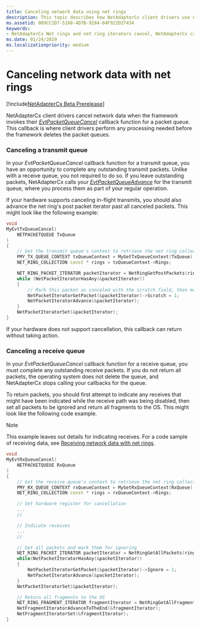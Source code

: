 ```yaml
---
title: Canceling network data using net rings
description: This topic describes how NetAdapterCx client drivers use net rings and net ring iterators to cancel network data.
ms.assetid: 009CC1D7-5168-4D7B-9284-04F922D37434
keywords:
- NetAdapterCx Net rings and net ring iterators cancel, NetAdapterCx cancel packet queue
ms.date: 01/24/2019
ms.localizationpriority: medium
---
```


# Canceling network data with net rings

[!include[NetAdapterCx Beta Prerelease](../netcx-beta-prerelease.md)]

NetAdapterCx client drivers cancel network data when the framework invokes their [*EvtPacketQueueCancel*](https://docs.microsoft.com/windows-hardware/drivers/ddi/content/netpacketqueue/nc-netpacketqueue-evt_packet_queue_cancel) callback function for a packet queue. This callback is where client drivers perform any processing needed before the framework deletes the packet queues.

### Canceling a transmit queue

In your *EvtPacketQueueCancel* callback function for a transmit queue, you have an opportunity to complete any outstanding transmit packets. Unlike with a receive queue, you not required to do so. If you leave outstanding packets, NetAdapterCx calls your [*EvtPacketQueueAdvance*](https://docs.microsoft.com/windows-hardware/drivers/ddi/content/netpacketqueue/nc-netpacketqueue-evt_packet_queue_advance) for the transmit queue, where you process them as part of your regular operation.

If your hardware supports canceling in-flight transmits, you should also advance the net ring's post packet iterator past all canceled packets. This might look like the following example:

```C++
void
MyEvtTxQueueCancel(
    NETPACKETQUEUE TxQueue
)
{
    // Get the transmit queue's context to retrieve the net ring collection
    PMY_TX_QUEUE_CONTEXT txQueueContext = MyGetTxQueueContext(TxQueue);
    NET_RING_COLLECTION const * rings = txQueueContext->Rings;

    NET_RING_PACKET_ITERATOR packetIterator = NetRingGetPostPackets(rings);
    while (NetPacketIteratorHasAny(&packetIterator))
    {
        // Mark this packet as canceled with the scratch field, then move past it
        NetPacketIteratorGetPacket(&packetIterator)->Scratch = 1;
        NetPacketIteratorAdvance(&packetIterator);
    }
    NetPacketIteratorSet(&packetIterator);
}
```

If your hardware does not support cancellation, this callback can return without taking action.

### Canceling a receive queue

In your *EvtPacketQueueCancel* callback function for a receive queue, you must complete any outstanding receive packets. If you do not return all packets, the operating system does not delete the queue, and NetAdapterCx stops calling your callbacks for the queue. 

To return packets, you should first attempt to indicate any receives that might have been indicated while the receive path was being disabled, then set all packets to be ignored and return all fragments to the OS. This might look like the following code example.

> [!NOTE]
> This example leaves out details for indicating receives. For a code sample of receiving data, see [Receiving network data with net rings](receiving-network-data-with-net-rings.md).

```C++
void
MyEvtRxQueueCancel(
    NETPACKETQUEUE RxQueue
)
{
    // Get the receive queue's context to retrieve the net ring collection
    PMY_RX_QUEUE_CONTEXT rxQueueContext = MyGetRxQueueContext(RxQueue);
    NET_RING_COLLECTION const * rings = rxQueueContext->Rings;

    // Set hardware register for cancellation
    ...
    //

    // Indicate receives
    ...
    //

    // Get all packets and mark them for ignoring
    NET_RING_PACKET_ITERATOR packetIterator = NetRingGetAllPackets(rings);
    while(NetPacketIteratorHasAny(&packetIterator))
    {
        NetPacketIteratorGetPacket(&packetIterator)->Ignore = 1;
        NetPacketIteratorAdvance(&packetIterator);
    }
    NetPacketIteratorSet(&packetIterator);

    // Return all fragments to the OS
    NET_RING_FRAGMENT_ITERATOR fragmentIterator = NetRingGetAllFragments(rings);
    NetFragmentIteratorAdvanceToTheEnd(&fragmentIterator);
    NetFragmentIteratorSet(&fragmentIterator);
}
```